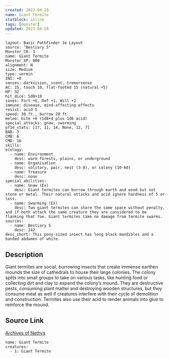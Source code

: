 ```yaml
---
created: 2023-04-28
name: Giant Termite
statblock: inline
tags: [monster]
updated: 2023-04-28
---
```

```statblock
layout: Basic Pathfinder 1e Layout
source: "Bestiary 5"
Monster_CR: 3
name: Giant Termite
Monster_XP: 800
alignment: N
size: Medium
type: vermin
INI: +0
senses: darkvision, scent, tremorsense
AC: 15, touch 10, flat-footed 15 (natural +5)
HP: 32
hit_dice: 5d8+10
saves: Fort +6, Ref +1, Will +2
immune: disease, mind-affecting effects
resist: acid 5
speed: 30 ft., burrow 20 ft.
melee: bite +6 (1d8+4 plus 1d6 acid)
special_attacks: gnaw, swarming
pf1e_stats: [17, 11, 14, None, 12, 7]
BAB: 3
CMB: 6
CMD: 16
skills: 
ecology:
  - name: Environment
    desc: warm forests, plains, or underground
  - name: Organisation
    desc: solitary, pair, nest (3-9), or colony (10-60)
  - name: Treasure
    desc: none
special_abilities:
  - name: Gnaw (Ex)
    desc: Giant termites can burrow through earth and wood but not stone or metal. Their natural attacks and acid ignore hardness of 5 or less.
  - name: Swarming (Ex)
    desc: Two giant termites can share the same space without penalty, and if both attack the same creature they are considered to be flanking that foe. Giant termites take no damage from termite swarms.
sources:
  - name: Bestiary 5
    desc: 242
desc_short: This pony-sized insect has long black mandibles and a banded abdomen of white.
```
## Description
Giant termites are social, burrowing insects that create immense earthen mounds the size of cathedrals to house their large colonies. The colony splits into small groups to take on various tasks, like hunting food or collecting dirt and clay to expand the colony’s mound. They are destructive pests, consuming plant matter and destroying wooden structures, but they consume meat as well if creatures interfere with their cycle of demolition and construction. Termites also use their acid to render animals into glue to reinforce the mound.
## Source Link
[Archives of Nethys](https://aonprd.com/MonsterDisplay.aspx?ItemName=Giant%20Termite)
```encounter-table
name: Giant Termite
creatures:
  - 1: Giant Termite
```
